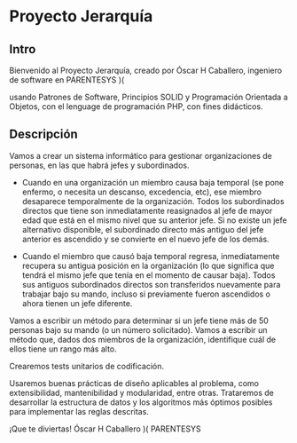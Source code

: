 # Proyecto Jerarquía

## Intro

Bienvenido al Proyecto Jerarquía, creado por Óscar H Caballero, ingeniero de software en PARENTESYS )(

usando Patrones de Software, Principios SOLID y Programación Orientada a Objetos,
con el lenguage de programación PHP, con fines didácticos.


## Descripción

Vamos a crear un sistema informático para gestionar organizaciones de personas, en las que habrá jefes y subordinados.


* Cuando en una organización un miembro causa baja temporal (se pone enfermo, o necesita un descanso, excedencia, etc), ese miembro desaparece temporalmente de la organización. Todos los subordinados directos que tiene son inmediatamente reasignados al jefe de mayor edad que está en el mismo nivel que su anterior jefe. Si no existe un jefe alternativo disponible, el subordinado directo más antiguo del jefe anterior es ascendido y se convierte en el nuevo jefe de los demás.


* Cuando el miembro que causó baja temporal regresa, inmediatamente recupera su antigua posición en la organización (lo que significa que tendrá el mismo jefe que tenía en el momento de causar baja). Todos sus antiguos subordinados directos son transferidos nuevamente para trabajar bajo su mando, incluso si previamente fueron ascendidos o ahora tienen un jefe diferente.


Vamos a escribir un método para determinar si un jefe tiene más de 50 personas bajo su mando (o un número solicitado).
Vamos a escribir un método que, dados dos miembros de la organización, identifique cuál de ellos tiene un rango más alto.


Crearemos tests unitarios de codificación.


Usaremos buenas prácticas de diseño aplicables al problema, como extensibilidad, mantenibilidad y modularidad, entre otras. Trataremos de desarrollar la estructura de datos y los algoritmos más óptimos posibles para implementar las reglas descritas.

¡Que te diviertas!
Óscar H Caballero )( PARENTESYS